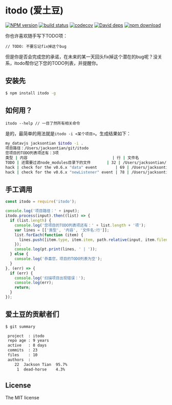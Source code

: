 itodo (爱土豆)
======================

[![NPM version][npm-image]][npm-url]
[![build status][travis-image]][travis-url]
[![codecov][cov-image]][cov-url]
[![David deps][david-image]][david-url]
[![npm download][download-image]][download-url]

[npm-image]: https://img.shields.io/npm/v/itodo.svg?style=flat-square
[npm-url]: https://npmjs.org/package/itodo
[travis-image]: https://img.shields.io/travis/JacksonTian/itodo.svg?style=flat-square
[travis-url]: https://travis-ci.org/JacksonTian/itodo
[cov-image]: https://codecov.io/gh/JacksonTian/itodo/branch/master/graph/badge.svg
[cov-url]: https://codecov.io/gh/JacksonTian/itodo
[david-image]: https://img.shields.io/david/JacksonTian/itodo.svg?style=flat-square
[david-url]: https://david-dm.org/JacksonTian/itodo
[download-image]: https://img.shields.io/npm/dm/itodo.svg?style=flat-square
[download-url]: https://npmjs.org/package/itodo


你也许喜欢随手写下TODO项：

```
// TODO: 不要忘记fix掉这个bug
```

但是你是否会完成您的承诺，在未来的某一天回头fix掉这个潜在的bug呢？没关系，itodo帮你记下您的TODO列表，并提醒你。

## 安装先

```sh
$ npm install itodo -g
```

## 如何用？

```
itodo --help // 一目了然所有相关命令
```
是的，最简单的用法就是`itodo -i <某个项目>`。生成结果如下：

```sh
my_datavjs jacksontian $itodo -i .
项目路径：/Users/jacksontian/git/itodo
您项目的TODO列表项还有：3项
类型 | 内容                                     | 行 | 文件名                                                                            
TODO | 还需要过滤node_modules目录下的文件       | 32 | /Users/jacksontian/git/itodo/lib/itodo.js                                         
hack | check for the v0.6.x "data" event        | 69 | /Users/jacksontian/git/itodo/node_modules/commander/node_modules/keypress/index.js
hack | check for the v0.6.x "newListener" event | 78 | /Users/jacksontian/git/itodo/node_modules/commander/node_modules/keypress/index.js
```

## 手工调用

```js
const itodo = require('itodo');

console.log('项目路径：' + input);
itodo.process(input).then((list) => {
  if (list.length) {
    console.log('您项目的TODO列表项还有：' + list.length + '项');
    var lines = [['类型', '内容', '文件名:行']];
    list.forEach(function (item) {
      lines.push([item.type, item.item, path.relative(input, item.filename) + ':' + item.lineno]);
    });
    console.log(pt.print(lines, ' | '));
  } else {
    console.log('恭喜您，项目的TODO列表为空');
  }
}, (err) => {
  if (err) {
    console.log('扫描项目出现错误：');
    console.log(err);
    return;
  }
});
```

## 爱土豆的贡献者们

```sh
$ git summary

 project  : itodo
 repo age : 9 years
 active   : 8 days
 commits  : 23
 files    : 10
 authors  : 
    22  Jackson Tian  95.7%
     1  dead-horse    4.3%
```

## License
The MIT license

